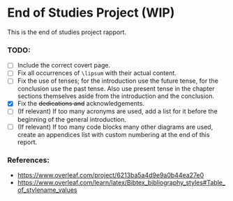 # End of Studies Project (WIP)

This is the end of studies project rapport.

### **TODO:**

- [ ] Include the correct covert page.
- [ ] Fix all occurrences of `\lipsum` with their actual content.
- [ ] Fix the use of tenses; for the introduction use the future tense, for the conclusion use the past tense. Also use present tense in the chapter sections themselves aside from the introduction and the conclusion.
- [x] Fix the ~~dedications and~~ acknowledgements.
- [ ] (If relevant) If too many acronyms are used, add a list for it before the beginning of the general introduction.
- [ ] (If relevant) If too many code blocks many other diagrams are used, create an appendices list with custom numbering at the end of this report.

### **References:**

- https://www.overleaf.com/project/6213ba5a4d9e9a0b44ea27e0
- https://www.overleaf.com/learn/latex/Bibtex_bibliography_styles#Table_of_stylename_values
